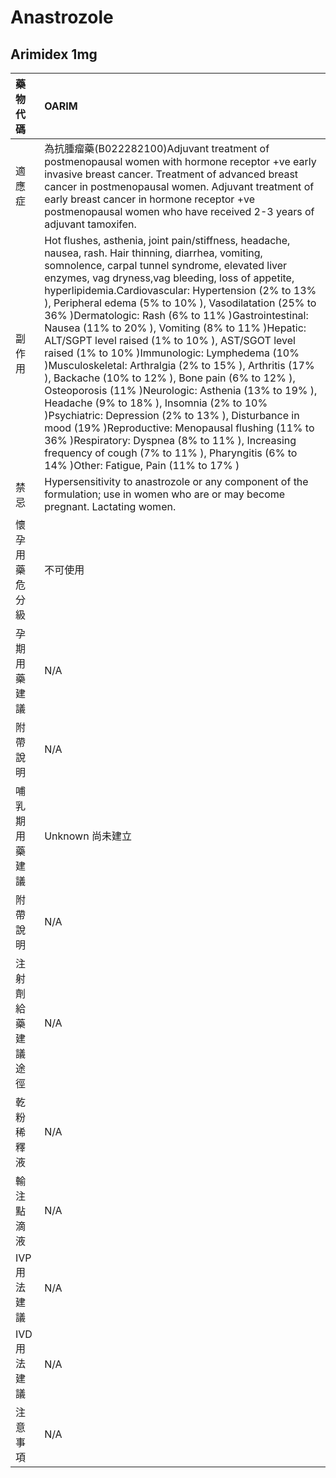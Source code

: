 # Anastrozole

## Arimidex 1mg

| 藥物代碼 | OARIM |
| :--- | :--- |
| 適應症 | 為抗腫瘤藥\(B022282100\)Adjuvant treatment of postmenopausal women with hormone receptor +ve early invasive breast cancer. Treatment of advanced breast cancer in postmenopausal women. Adjuvant treatment of early breast cancer in hormone receptor +ve postmenopausal women who have received 2-3 years of adjuvant tamoxifen. |
| 副作用 | Hot flushes, asthenia, joint pain/stiffness, headache, nausea, rash. Hair thinning, diarrhea, vomiting, somnolence, carpal tunnel syndrome, elevated liver enzymes, vag dryness,vag bleeding, loss of appetite, hyperlipidemia.Cardiovascular: Hypertension \(2% to 13% \), Peripheral edema \(5% to 10% \), Vasodilatation \(25% to 36% \)Dermatologic: Rash \(6% to 11% \)Gastrointestinal: Nausea \(11% to 20% \), Vomiting \(8% to 11% \)Hepatic: ALT/SGPT level raised \(1% to 10% \), AST/SGOT level raised \(1% to 10% \)Immunologic: Lymphedema \(10% \)Musculoskeletal: Arthralgia \(2% to 15% \), Arthritis \(17% \), Backache \(10% to 12% \), Bone pain \(6% to 12% \), Osteoporosis \(11% \)Neurologic: Asthenia \(13% to 19% \), Headache \(9% to 18% \), Insomnia \(2% to 10% \)Psychiatric: Depression \(2% to 13% \), Disturbance in mood \(19% \)Reproductive: Menopausal flushing \(11% to 36% \)Respiratory: Dyspnea \(8% to 11% \), Increasing frequency of cough \(7% to 11% \), Pharyngitis \(6% to 14% \)Other: Fatigue, Pain \(11% to 17% \) |
| 禁忌 | Hypersensitivity to anastrozole or any component of the formulation; use in women who are or may become pregnant. Lactating women. |
| 懷孕用藥危分級 | 不可使用 |
| 孕期用藥建議 | N/A |
| 附帶說明 | N/A |
| 哺乳期用藥建議 | Unknown 尚未建立 |
| 附帶說明 | N/A |
| 注射劑給藥建議途徑 | N/A |
| 乾粉稀釋液 | N/A |
| 輸注點滴液 | N/A |
| IVP 用法建議 | N/A |
| IVD 用法建議 | N/A |
| 注意事項 | N/A |

